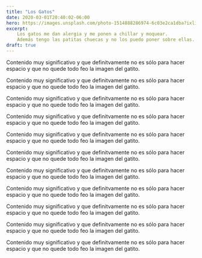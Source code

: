 ```yaml
---
title: "Los Gatos"
date: 2020-03-01T20:40:02-06:00
hero: https://images.unsplash.com/photo-1514888286974-6c03e2ca1dba?ixlib=rb-1.2.1&ixid=eyJhcHBfaWQiOjEyMDd9&auto=format&fit=crop&w=1454&q=80
excerpt: 
    Los gatos me dan alergia y me ponen a chillar y moquear.
    Además tengo las patitas chuecas y no los puedo poner sobre ellas.
draft: true
---
```



Contenido muy significativo y que definitvamente no es sólo para 
hacer espacio y que no quede todo feo la imagen del gatito. 

Contenido muy significativo y que definitvamente no es sólo para 
hacer espacio y que no quede todo feo la imagen del gatito. 

Contenido muy significativo y que definitvamente no es sólo para 
hacer espacio y que no quede todo feo la imagen del gatito. 

Contenido muy significativo y que definitvamente no es sólo para 
hacer espacio y que no quede todo feo la imagen del gatito. 

Contenido muy significativo y que definitvamente no es sólo para 
hacer espacio y que no quede todo feo la imagen del gatito. 

Contenido muy significativo y que definitvamente no es sólo para 
hacer espacio y que no quede todo feo la imagen del gatito. 

Contenido muy significativo y que definitvamente no es sólo para 
hacer espacio y que no quede todo feo la imagen del gatito. 

Contenido muy significativo y que definitvamente no es sólo para 
hacer espacio y que no quede todo feo la imagen del gatito. 

Contenido muy significativo y que definitvamente no es sólo para 
hacer espacio y que no quede todo feo la imagen del gatito. 

Contenido muy significativo y que definitvamente no es sólo para 
hacer espacio y que no quede todo feo la imagen del gatito. 

Contenido muy significativo y que definitvamente no es sólo para 
hacer espacio y que no quede todo feo la imagen del gatito. 
 

